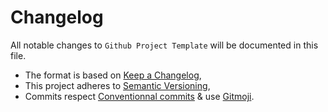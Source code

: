 # Changelog

All notable changes to `Github Project Template` will be documented in this file.

- The format is based on [Keep a Changelog](https://keepachangelog.com/en/1.1.0/),
- This project adheres to [Semantic Versioning](https://semver.org/spec/v2.0.0.html),
- Commits respect [Conventionnal commits](https://www.conventionalcommits.org/en/v1.0.0/) & use [Gitmoji](https://gitmoji.dev/).
